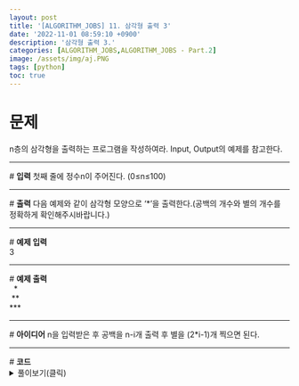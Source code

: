 ```yaml
---
layout: post
title: '[ALGORITHM_JOBS] 11. 삼각형 출력 3'
date: '2022-11-01 08:59:10 +0900'
description: '삼각형 출력 3.'
categories: [ALGORITHM_JOBS,ALGORITHM_JOBS - Part.2]
image: /assets/img/aj.PNG
tags: [python]
toc: true
---
```

# <b>문제</b>
n층의 삼각형을 출력하는 프로그램을 작성하여라. Input, Output의 예제를 참고한다.
<hr>
# <b>입력</b>
첫째 줄에 정수n이 주어진다. (0≤n≤100)
<hr>
# <b>출력</b>
다음 예제와 같이 삼각형 모양으로 ‘*’을 출력한다.(공백의 개수와 별의 개수를 정확하게 확인해주시바랍니다.)
<hr>
# <b>예제 입력</b><br>
3
<hr>
# <b>예제 출력</b><br>
&nbsp;&nbsp;&#42;<br>
&nbsp;&#42;&#42;<br>
&#42;&#42;&#42;
<hr>
# <b>아이디어</b>
n을 입력받은 후 공백을 n-i개 출력 후 별을 (2*i-1)개 찍으면 된다.
<hr>
# <b>코드</b>
<details>
<summary id="summary1">풀이보기(클릭)</summary>
<div markdown="1">

~~~python
n = int(input())
for i in range(1, n+1):
    print(' ' * (n-i)+'*' * (2*i-1))
~~~
</div>
</details>
